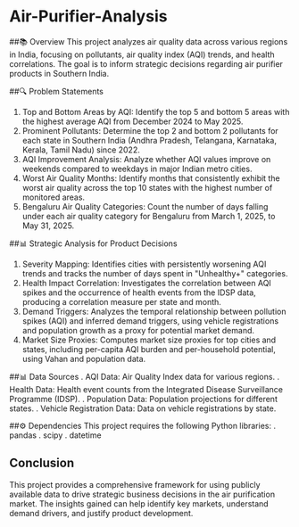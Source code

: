 # Air-Purifier-Analysis

##📚 Overview
This project analyzes air quality data across various regions in India, focusing on pollutants,
air quality index (AQI) trends, and health correlations. 
The goal is to inform strategic decisions regarding air purifier products in Southern India.

##🔍 Problem Statements
1. Top and Bottom Areas by AQI: Identify the top 5 and bottom 5 areas with the highest average AQI from December 2024 to May 2025.
2. Prominent Pollutants: Determine the top 2 and bottom 2 pollutants for each state in Southern India
   (Andhra Pradesh, Telangana, Karnataka, Kerala, Tamil Nadu) since 2022.
3. AQI Improvement Analysis: Analyze whether AQI values improve on weekends compared to weekdays in major Indian metro cities.
4. Worst Air Quality Months: Identify months that consistently exhibit the worst air quality across
   the top 10 states with the highest number of monitored areas.
5. Bengaluru Air Quality Categories: Count the number of days falling under each air quality category for Bengaluru from March 1, 2025, to May 31, 2025.

##📊 Strategic Analysis for Product Decisions
1. Severity Mapping: Identifies cities with persistently worsening AQI trends and tracks the number of days spent in "Unhealthy+" categories.
2. Health Impact Correlation: Investigates the correlation between AQI spikes and the occurrence of health 
   events from the IDSP data, producing a correlation measure per state and month.
3. Demand Triggers: Analyzes the temporal relationship between pollution spikes (AQI) and inferred demand triggers, 
   using vehicle registrations and population growth as a proxy for potential market demand.
4. Market Size Proxies: Computes market size proxies for top cities and states, including per-capita
   AQI burden and per-household potential, using Vahan and population data.

##📊 Data Sources
  . AQI Data: Air Quality Index data for various regions.
  . Health Data: Health event counts from the Integrated Disease Surveillance Programme (IDSP).
  . Population Data: Population projections for different states.
  . Vehicle Registration Data: Data on vehicle registrations by state.

##⚙ Dependencies
   This project requires the following Python libraries:
  . pandas
  . scipy
  . datetime

## Conclusion
This project provides a comprehensive framework for using publicly available data 
to drive strategic business decisions in the air purification market. 
The insights gained can help identify key markets,
understand demand drivers, and justify product development.
